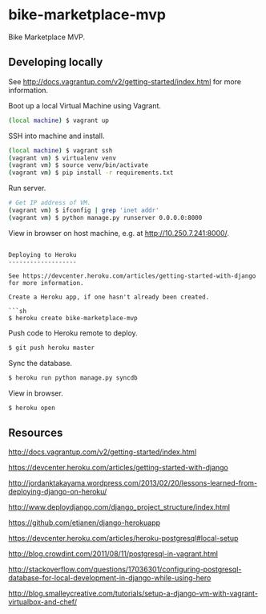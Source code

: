 bike-marketplace-mvp
====================

Bike Marketplace MVP.

Developing locally
------------------

See http://docs.vagrantup.com/v2/getting-started/index.html for more information.

Boot up a local Virtual Machine using Vagrant.

```sh
(local machine) $ vagrant up
```

SSH into machine and install.

```sh
(local machine) $ vagrant ssh
(vagrant vm) $ virtualenv venv
(vagrant vm) $ source venv/bin/activate
(vagrant vm) $ pip install -r requirements.txt
```

Run server.

```sh
# Get IP address of VM.
(vagrant vm) $ ifconfig | grep 'inet addr'
(vagrant vm) $ python manage.py runserver 0.0.0.0:8000
```

View in browser on host machine, e.g. at http://10.250.7.241:8000/.
```

Deploying to Heroku
-------------------

See https://devcenter.heroku.com/articles/getting-started-with-django for more information.

Create a Heroku app, if one hasn't already been created.

```sh
$ heroku create bike-marketplace-mvp
```

Push code to Heroku remote to deploy.

```sh
$ git push heroku master
```

Sync the database.

```sh
$ heroku run python manage.py syncdb
```

View in browser.

```sh
$ heroku open
```

Resources
---------

http://docs.vagrantup.com/v2/getting-started/index.html

https://devcenter.heroku.com/articles/getting-started-with-django

http://jordanktakayama.wordpress.com/2013/02/20/lessons-learned-from-deploying-django-on-heroku/

http://www.deploydjango.com/django_project_structure/index.html

https://github.com/etianen/django-herokuapp

https://devcenter.heroku.com/articles/heroku-postgresql#local-setup

http://blog.crowdint.com/2011/08/11/postgresql-in-vagrant.html

http://stackoverflow.com/questions/17036301/configuring-postgresql-database-for-local-development-in-django-while-using-hero

http://blog.smalleycreative.com/tutorials/setup-a-django-vm-with-vagrant-virtualbox-and-chef/